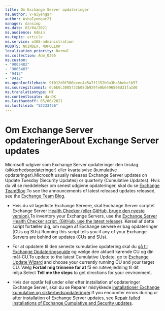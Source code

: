 ```yaml
---
title: Om Exchange Server opdateringer
ms.author: v-aiyengar
author: AshaIyengar21
manager: dansimp
ms.date: 03/04/2021
ms.audience: Admin
ms.topic: article
ms.service: o365-administration
ROBOTS: NOINDEX, NOFOLLOW
localization_priority: Normal
ms.collection: Adm_O365
ms.custom:
- "9005482"
- "9005483"
- "9413"
- "9412"
ms.openlocfilehash: 9f012d0f500eeec4e5a7f1152b9a3ba3bebe1b57
ms.sourcegitcommit: 6c6b0c3885f33b08db929fe0b6496508d31fa2d6
ms.translationtype: MT
ms.contentlocale: da-DK
ms.lasthandoff: 05/06/2021
ms.locfileid: "52233456"
---
```

# <a name="about-exchange-server-updates"></a><span data-ttu-id="06bab-102">Om Exchange Server opdateringer</span><span class="sxs-lookup"><span data-stu-id="06bab-102">About Exchange Server updates</span></span>

<span data-ttu-id="06bab-103">Microsoft udgiver som Exchange Server opdateringer den tirsdag (sikkerhedsopdateringer) eller kvartalsvise (kumulative opdateringer).</span><span class="sxs-lookup"><span data-stu-id="06bab-103">Microsoft usually releases Exchange Server updates on Update Tuesday (Security Updates) or quarterly (Cumulative Updates).</span></span> <span data-ttu-id="06bab-104">Hvis du vil se meddelelser om senest udgivne opdateringer, skal du se [Exchange TeamBlog](https://aka.ms/ehlo).</span><span class="sxs-lookup"><span data-stu-id="06bab-104">To see the announcements of latest released updates released, see the [Exchange Team Blog](https://aka.ms/ehlo).</span></span>

- <span data-ttu-id="06bab-105">Hvis du vil lagerliste Exchange Servere, skal Exchange Server scriptet Exchange Server [Health Checker (eller GitHub, bruge den nyeste version).](https://aka.ms/ExchangeHealthChecker)</span><span class="sxs-lookup"><span data-stu-id="06bab-105">To inventory your Exchange Servers, use the [Exchange Server Health Checker script, (GitHub, use the latest release)](https://aka.ms/ExchangeHealthChecker).</span></span> <span data-ttu-id="06bab-106">Kørsel af dette script fortæller dig, om nogen af Exchange servere er bag opdateringer (CUs og SUs).</span><span class="sxs-lookup"><span data-stu-id="06bab-106">Running this script tells you if any of your Exchange Servers are behind on updates (CUs and SUs).</span></span>

- <span data-ttu-id="06bab-107">For at opdatere til den seneste kumulative opdatering skal du [gå til Exchange Opdateringsguide](https://aka.ms/ExchangeUpdateWizard) og vælge den aktuelt kørende CU og din mål-CU.</span><span class="sxs-lookup"><span data-stu-id="06bab-107">To update to the latest Cumulative Update, go to [Exchange Update Wizard](https://aka.ms/ExchangeUpdateWizard) and choose your currently running CU and your target CU.</span></span> <span data-ttu-id="06bab-108">Vælg **Fortæl mig trinnene for at** få en rutevejledning til dit miljø.</span><span class="sxs-lookup"><span data-stu-id="06bab-108">Select **Tell me the steps** to get directions for your environment.</span></span>

- <span data-ttu-id="06bab-109">Hvis der opstår fejl under eller efter installation af opdateringer Exchange Server, skal du se Reparer mislykkede [installationer Exchange kumulative og sikkerhedsopdateringer](https://docs.microsoft.com/exchange/troubleshoot/client-connectivity/exchange-security-update-issues).</span><span class="sxs-lookup"><span data-stu-id="06bab-109">If you encounter errors during or after installation of Exchange Server updates, see [Repair failed installations of Exchange Cumulative and Security updates](https://docs.microsoft.com/exchange/troubleshoot/client-connectivity/exchange-security-update-issues).</span></span>
